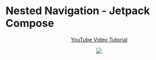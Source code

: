 # Nested Navigation - Jetpack Compose

<p align="center">
  <a href="https://youtu.be/2sKnGloDJf0" align="center">YouTube Video Tutorial</a>
</p>
<p align="center">
  <img src="https://i.postimg.cc/y8SyRDYs/Nested-Navigation.png" href="https://youtu.be/2sKnGloDJf0">
</p>

